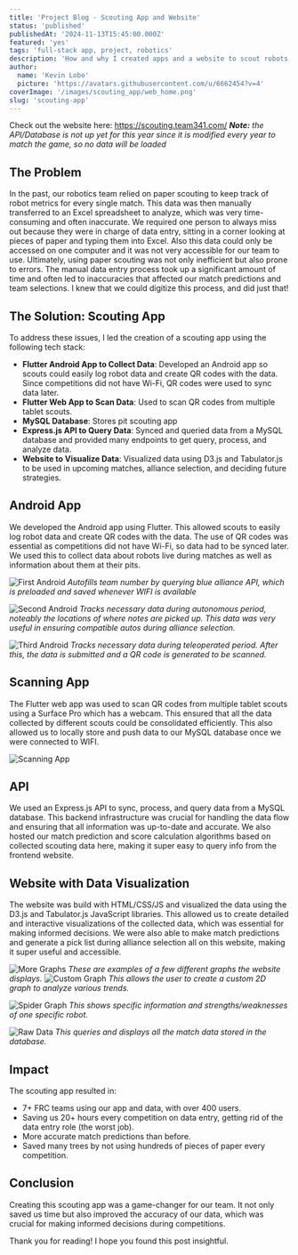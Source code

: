 ```yaml
---
title: 'Project Blog - Scouting App and Website'
status: 'published'
publishedAt: '2024-11-13T15:45:00.000Z'
featured: 'yes'
tags: 'full-stack app, project, robotics'
description: 'How and why I created apps and a website to scout robots.'
author:
  name: 'Kevin Lobo'
  picture: 'https://avatars.githubusercontent.com/u/6662454?v=4'
coverImage: '/images/scouting_app/web_home.png'
slug: 'scouting-app'
---
```


Check out the website here: https://scouting.team341.com/
***Note:** the API/Database is not up yet for this year since it is modified every year to match the game, so no data will be loaded* 
## The Problem
In the past, our robotics team relied on paper scouting to keep track of robot metrics for every single match. This data was then manually transferred to an Excel spreadsheet to analyze, which was very time-consuming and often inaccurate. We required one person to always miss out because they were in charge of data entry, sitting in a corner looking at pieces of paper and typing them into Excel. Also this data could only be accessed on one computer and it was not very accessible for our team to use. Ultimately, using paper scouting was not only inefficient but also prone to errors. The manual data entry process took up a significant amount of time and often led to inaccuracies that affected our match predictions and team selections. I knew that we could digitize this process, and did just that!

## The Solution: Scouting App
To address these issues, I led the creation of a scouting app using the following tech stack:
- **Flutter Android App to Collect Data**: Developed an Android app so scouts could easily log robot data and create QR codes with the data. Since competitions did not have Wi-Fi, QR codes were used to sync data later.
- **Flutter Web App to Scan Data**: Used to scan QR codes from multiple tablet scouts.
- **MySQL Database**: Stores pit scouting app 
- **Express.js API to Query Data**: Synced and queried data from a MySQL database and provided many endpoints to get query, process, and analyze data.
- **Website to Visualize Data**: Visualized data using D3.js and Tabulator.js to be used in upcoming matches, alliance selection, and deciding future strategies.

## Android App
We developed the Android app using Flutter. This allowed scouts to easily log robot data and create QR codes with the data. The use of QR codes was essential as competitions did not have Wi-Fi, so data had to be synced later. We used this to collect data about robots live during matches as well as information about them at their pits.

![First Android](first_android.png)
*Autofills team number by querying blue alliance API, which is preloaded and saved whenever WIFI is available*

![Second Android](second_android.png)
*Tracks necessary data during autonomous period, noteably the locations of where notes are picked up. This data was very useful in ensuring compatible autos during alliance selection.*

![Third Android](third_android.png)
*Tracks necessary data during teleoperated period. After this, the data is submitted and a QR code is generated to be scanned.*

## Scanning App
The Flutter web app was used to scan QR codes from multiple tablet scouts using a Surface Pro which has a webcam. This ensured that all the data collected by different scouts could be consolidated efficiently. This also allowed us to locally store and push data to our MySQL database once we were connected to WIFI.

![Scanning App](scanning_app.png)


## API
We used an Express.js API to sync, process, and query data from a MySQL database. This backend infrastructure was crucial for handling the data flow and ensuring that all information was up-to-date and accurate. We also hosted our match prediction and score calculation algorithms based on collected scouting data here, making it super easy to query info from the frontend website.

## Website with Data Visualization
The website was build with HTML/CSS/JS and visualized the data using the D3.js and Tabulator.js JavaScript libraries. This allowed us to create detailed and interactive visualizations of the collected data, which was essential for making informed decisions. We were also able to make match predictions and generate a pick list during alliance selection all on this website, making it super useful and accessible.

![More Graphs](more_graphs.png)
*These are examples of a few different graphs the website displays.*
![Custom Graph](custom_graph.png)
*This allows the user to create a custom 2D graph to analyze various trends.*

![Spider Graph](spider_graph.png)
*This shows specific information and strengths/weaknesses of one specific robot.*

![Raw Data](raw_data.png)
*This queries and displays all the match data stored in the database.*



## Impact
The scouting app resulted in:
- 7+ FRC teams using our app and data, with over 400 users.
- Saving us 20+ hours every competition on data entry, getting rid of the data entry role (the worst job).
- More accurate match predictions than before.
- Saved many trees by not using hundreds of pieces of paper every competition.

## Conclusion
Creating this scouting app was a game-changer for our team. It not only saved us time but also improved the accuracy of our data, which was crucial for making informed decisions during competitions.

Thank you for reading! I hope you found this post insightful.
